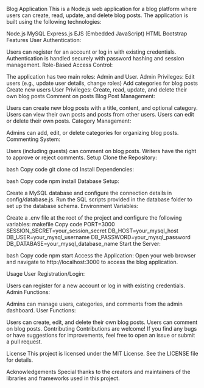 Blog Application
This is a Node.js web application for a blog platform where users can create, read, update, and delete blog posts. The application is built using the following technologies:

Node.js
MySQL
Express.js
EJS (Embedded JavaScript)
HTML
Bootstrap
Features
User Authentication:

Users can register for an account or log in with existing credentials.
Authentication is handled securely with password hashing and session management.
Role-Based Access Control:

The application has two main roles: Admin and User.
Admin Privileges:
Edit users (e.g., update user details, change roles)
Add categories for blog posts
Create new users
User Privileges:
Create, read, update, and delete their own blog posts
Comment on posts
Blog Post Management:

Users can create new blog posts with a title, content, and optional category.
Users can view their own posts and posts from other users.
Users can edit or delete their own posts.
Category Management:

Admins can add, edit, or delete categories for organizing blog posts.
Commenting System:

Users (including guests) can comment on blog posts.
Writers have the right to approve or reject comments.
Setup
Clone the Repository:

bash
Copy code
git clone <repository-url>
cd <project-folder>
Install Dependencies:

bash
Copy code
npm install
Database Setup:

Create a MySQL database and configure the connection details in config/database.js.
Run the SQL scripts provided in the database folder to set up the database schema.
Environment Variables:

Create a .env file at the root of the project and configure the following variables:
makefile
Copy code
PORT=3000
SESSION_SECRET=your_session_secret
DB_HOST=your_mysql_host
DB_USER=your_mysql_username
DB_PASSWORD=your_mysql_password
DB_DATABASE=your_mysql_database_name
Start the Server:

bash
Copy code
npm start
Access the Application:
Open your web browser and navigate to http://localhost:3000 to access the blog application.

Usage
User Registration/Login:

Users can register for a new account or log in with existing credentials.
Admin Functions:

Admins can manage users, categories, and comments from the admin dashboard.
User Functions:

Users can create, edit, and delete their own blog posts.
Users can comment on blog posts.
Contributing
Contributions are welcome! If you find any bugs or have suggestions for improvements, feel free to open an issue or submit a pull request.

License
This project is licensed under the MIT License. See the LICENSE file for details.

Acknowledgements
Special thanks to the creators and maintainers of the libraries and frameworks used in this project.
